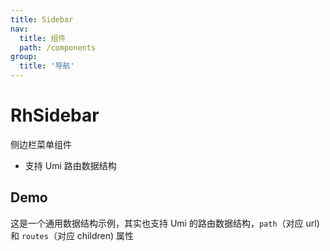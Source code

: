 ```yaml
---
title: Sidebar
nav:
  title: 组件
  path: /components
group:
  title: '导航'
---
```


# RhSidebar

侧边栏菜单组件

- 支持 Umi 路由数据结构

## Demo

这是一个通用数据结构示例，其实也支持 Umi 的路由数据结构，`path`（对应 url) 和 `routes`（对应 children) 属性
<code src="./demo.tsx">

<API></API>
